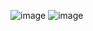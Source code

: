 ![image](https://user-images.githubusercontent.com/79450461/200906423-66816bb7-0875-4923-818e-44ad426ea714.png)
![image](https://user-images.githubusercontent.com/79450461/200906606-846b1b42-4e8f-4426-b601-ef76006b22dc.png)
